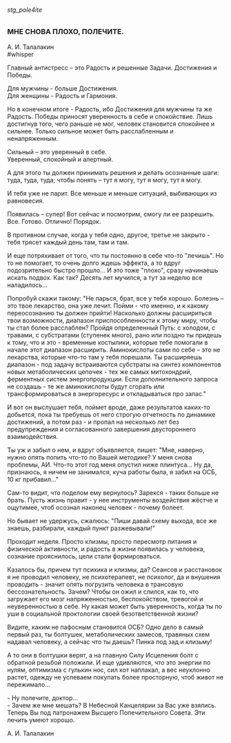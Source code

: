 ###### stg_pole4ite

### МНЕ СНОВА ПЛОХО, ПОЛЕЧИТЕ.  
А. И. Талалакин  
#whisper  

Главный антистресс – это Радость и решенные Задачи. Достижения и Победы.

Для мужчины  - больше Достижения.  
Для женщины - Радость и Гармония.  

Но в конечном итоге - Радость, ибо Достижения для мужчины та же Радость. Победы приносят уверенность в себе и спокойствие. Лишь достигнув того, чего раньше не мог, человек становится спокойнее и сильнее. Только сильное может быть расслабленным и ненапряженным.  

Сильный – это уверенный в себе.  
Уверенный, спокойный и алертный.  

А для этого ты должен принимать решения и делать осознанные шаги: туда, туда, туда; чтобы понять – тут я могу, тут я могу, тут я могу.  

И тебя уже не парит. Все меньше и меньше ситуаций, выбивающих из равновесия.  

Появилась – супер! Вот сейчас и посмотрим, смогу ли ее разрешить. Все. Готово. Отлично! Порядок.  

В противном случае, когда у тебя одно, другое, третье не закрыто - тебя трясет каждый день там, там и там.  

И еще потряхивает от того, что ты постоянно в себе что-то "лечишь". Но то не помогает, то очень долго ждешь эффекта, а то вдруг подозрительно быстро прошло... И это тоже "плохо", сразу начинаешь искать подвох. Как так? Десять лет мучился, а тут за неделю все наладилось...  

Попробуй скажи такому: "Не парься, брат, все у тебя хорошо. Болезнь – это твое лекарство, она уже лечит. Пойми - что именно, и к какому переосознанию ты должен прийти! Насколько должны расшириться твои возможности, диапазон приспособленности к этому миру, чтобы ты стал более расслаблен? Пройдя определенный Путь: с холодом, с травами, с субстратами (ступенек много), рано или поздно ты придешь к тому, что и это - временные костылики, которые тебе помогали в начале этот диапазон расширить. Аминокислоты сами по себе – это не лекарства, которые что-то там у тебя порешали. Ты расширяешь диапазон - под задачу встраиваются субстраты на синтез компонентов новых метаболических цепочек -
тех же самых митохондрий, ферментных систем энергопродукции. Если дополнительного запроса не создашь - те же аминокислоты будут сгорать или трансформироваться в энергоресурс и откладываться про запас."  

И вот он выслушает тебя, поймет вроде, даже результатов каких-то добьется, пока ты требуешь от него строгую отчетность по динамике достижений, а потом раз - и пропал на несколько лет без предупреждения и согласованного завершения двустороннего взаимодействия.  

Ты уж и забыл о нем, и вдруг объявляется, пишет: "Мне, наверно, нужно опять попить что-то по Вашей методике? У меня снова проблемы, АИ. Что-то этот год меня опустил ниже плинтуса... Ну да, признаюсь, я ничем не занимался, куча работы была, я забил на ОСБ, 10 кг прибавил..."  

Сам-то видит, что поделом ему вернулось?
Зарекся - таких больше не брать. Пусть жизнь правит - у нее инструменты воздействия жёстче и ощутимее, чтоб осознал наконец человек - почему болеет.  

Но бывает не удержусь, сжалюсь: "Пиши давай схему выхода, все же знаешь, разбирали, каждый пункт разжевывали!"  

Проходит неделя. Просто клизмы, просто пересмотр питания и физической активности, и радость в жизни появилась у человека, сознание прояснилось, цели стали формироваться.  

Казалось бы, причем тут психика и клизмы, да? Сеансов и расстановок я не проводил человеку, не психотерапевт, не психолог, да и внушения проводить - значит опять погрузить человека в трансовую бессознательность. Зачем? Чтобы он ожил и слился, как то, что загружает его мозг напряженностью, беспокойством, тревогой и неуверенностью в себе. Ну какая может быть уверенность, когда ты по уши в социальной проктологии своей безответственной жизни?  

Видите, каким не пафосным становится ОСБ? Одно дело в самый первый раз, ты болтушек, метаболических замесов, травяных схем надавал человеку, а сейчас что ты даешь? Пинка под зад и клизьму!  

А то они в болтушки верят, а на главную Силу Исцеления болт с обратной резьбой положили. И еще удивляются, что это энергии по нулям, оптимизма с гулькин нос, сил кот наплакал, а вес неуклонно растет, одежду не успеваем покупать более просторную, чтоб живот не пережимало...  

\- Ну полечите, доктор...  
\- Зачем же мне мешать? В Небесной Канцелярии за Вас уже взялись. Теперь Вы под патронажем Высшего Попечительного Совета. Эти лечить умеют хорошо.   

А. И. Талалакин  